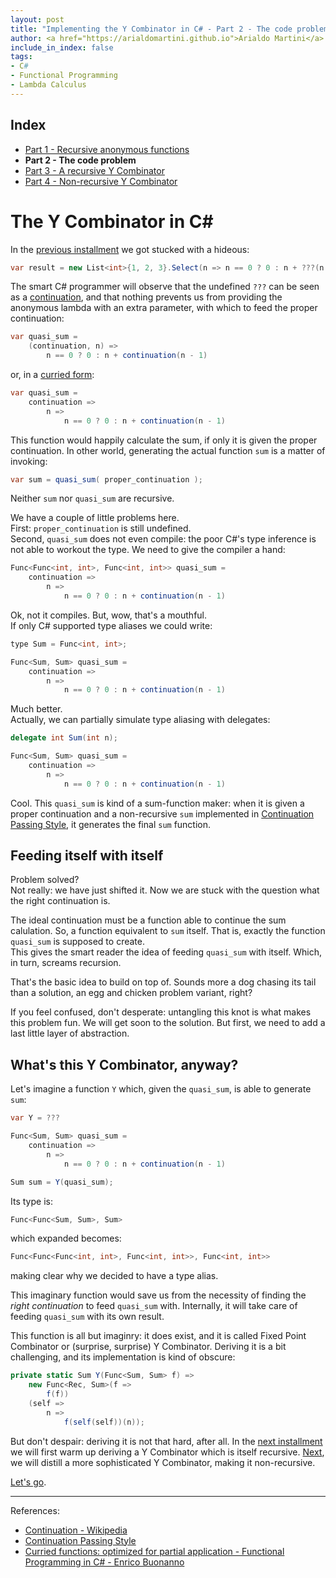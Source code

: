 ```yaml
---
layout: post
title: "Implementing the Y Combinator in C# - Part 2 - The code problem"
author: <a href="https://arialdomartini.github.io">Arialdo Martini</a>
include_in_index: false
tags:
- C#
- Functional Programming
- Lambda Calculus
---
```

## Index
* [Part 1 - Recursive anonymous functions][part-1]
* **Part 2 - The code problem**
* [Part 3 - A recursive Y Combinator][part-3]
* [Part 4 - Non-recursive Y Combinator][part-4]


# The Y Combinator in C#
In the [previous installment](y-combinator-in-csharp) we got stucked with a hideous:

```csharp
var result = new List<int>{1, 2, 3}.Select(n => n == 0 ? 0 : n + ???(n - 1));
```


The smart C# programmer will observe that the undefined `???` can be seen as a [continuation][continuation], and that nothing prevents us from providing the anonymous lambda with an extra parameter, with which to feed the proper continuation:

```csharp
var quasi_sum = 
    (continuation, n) =>
        n == 0 ? 0 : n + continuation(n - 1)
```

or, in a [curried form][currying]:

```csharp
var quasi_sum =
    continuation => 
        n =>
            n == 0 ? 0 : n + continuation(n - 1)
```

This function would happily calculate the sum, if only it is given the proper continuation. In other world, generating the actual function `sum` is a matter of invoking:

```csharp
var sum = quasi_sum( proper_continuation );
```


Neither `sum` nor `quasi_sum` are recursive.

We have a couple of little problems here.<br/>
First: `proper_continuation` is still undefined.<br/>
Second, `quasi_sum` does not even compile: the poor C#'s type inference is not able to workout the type. We need to give the compiler a hand:

```csharp
Func<Func<int, int>, Func<int, int>> quasi_sum =
    continuation => 
        n =>
            n == 0 ? 0 : n + continuation(n - 1)
```

Ok, not it compiles. But, wow, that's a mouthful.<br/> If only C# supported type aliases we could write:

```csharp
type Sum = Func<int, int>;

Func<Sum, Sum> quasi_sum =
    continuation => 
        n =>
            n == 0 ? 0 : n + continuation(n - 1)

```

Much better.<br/>
Actually, we can partially simulate type aliasing with delegates:

```csharp
delegate int Sum(int n);

Func<Sum, Sum> quasi_sum =
    continuation => 
        n =>
            n == 0 ? 0 : n + continuation(n - 1)

```

Cool. This `quasi_sum` is kind of a sum-function maker: when it is given a proper continuation and a non-recursive `sum` implemented in [Continuation Passing Style][continuation-passing-style], it generates the final `sum` function.


## Feeding itself with itself
Problem solved?<br/>
Not really: we have just shifted it. Now we are stuck with the question what the right continuation is.

The ideal continuation must be a function able to continue the sum calulation. So, a function equivalent to `sum` itself. That is, exactly the function  `quasi_sum` is supposed to create.<br/>
This gives the smart reader the idea of feeding `quasi_sum` with itself. Which, in turn, screams recursion.

That's the basic idea to build on top of. Sounds more a dog chasing its tail than a solution, an egg and chicken problem variant, right?

If you feel confused, don't desperate: untangling this knot is what makes this problem fun. We will get soon to the solution. But first, we need to add a last little layer of abstraction.

## What's this Y Combinator, anyway?
Let's imagine a function `Y` which, given the `quasi_sum`, is able to generate `sum`:

```csharp
var Y = ???

Func<Sum, Sum> quasi_sum =
    continuation => 
        n =>
            n == 0 ? 0 : n + continuation(n - 1)

Sum sum = Y(quasi_sum);
```

Its type is:

```csharp
Func<Func<Sum, Sum>, Sum>
```

which expanded becomes:

```csharp
Func<Func<Func<int, int>, Func<int, int>>, Func<int, int>>
```

making clear why we decided to have a type alias.


This imaginary function would save us from the necessity of finding the *right continuation* to feed `quasi_sum` with. Internally, it will take care of feeding `quasi_sum` with its own result.

This function is all but imaginry: it does exist, and it is called Fixed Point Combinator or (surprise, surprise) Y Combinator. Deriving it is a bit challenging, and its implementation is kind of obscure:

```csharp
private static Sum Y(Func<Sum, Sum> f) =>
    new Func<Rec, Sum>(f =>
        f(f))
    (self =>
        n =>
            f(self(self))(n));
```

But don't despair: deriving it is not that hard, after all. In the [next installment][part-3] we will first warm up deriving a Y Combinator which is itself recursive. [Next][part-4], we will distill a more sophisticated Y Combinator, making it non-recursive.

[Let's go][part-3].

<hr/>

References:

* [Continuation - Wikipedia][continuation]
* [Continuation Passing Style][continuation-passing-style]
* [Curried functions: optimized for partial application - Functional Programming in C# - Enrico Buonanno][currying]

[continuation]: https://en.wikipedia.org/wiki/Continuation
[continuation-passing-style]: https://en.wikipedia.org/wiki/Continuation-passing_style
[currying]: https://livebook.manning.com/#!/book/functional-programming-in-c-sharp/chapter-7/ch07lev1sec3

[part-1]: y-combinator-in-csharp
[part-3]: y-combinator-in-csharp-part-3
[part-4]: y-combinator-in-csharp-part-4
